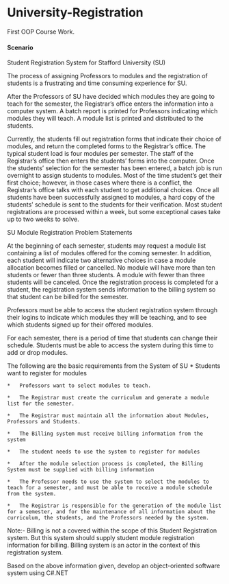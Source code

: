 # University-Registration
First OOP Course Work.

#### Scenario 

Student Registration System for Stafford University (SU)

The process of assigning Professors to modules and the registration of students is a frustrating and time consuming experience for SU.  
 
After the Professors of SU have decided which modules they are going to teach for the semester, the Registrar’s office enters the information into a computer system.  A batch report is printed for Professors indicating which modules they will teach. A module list is printed and distributed to the students.   

Currently, the students fill out registration forms that indicate their choice of modules, and return the completed forms to the Registrar’s office. The typical student load is four modules per semester. The staff of the Registrar’s office then enters the students’ forms into the computer. Once the students’ selection for the semester has been entered, a batch job is run overnight to assign students to modules. Most of the time student’s get their first choice; however, in those cases where there is a conflict, the Registrar’s office talks with each student to get additional choices. Once all students have been successfully assigned to modules, a hard copy of the students’ schedule is sent to the students for their verification. Most student registrations are processed within a week, but some exceptional cases take up to two weeks to solve.  

SU Module Registration Problem Statements  

At the beginning of each semester, students may request a module list containing a list of modules offered for the coming semester. In addition, each student will indicate two alternative choices in case a module allocation becomes filled or cancelled. No module will have more than ten students or fewer than three students. A module with fewer than three students will be canceled. Once the registration process is completed for a student, the registration system sends information to the billing system so that student can be billed for the semester.  

Professors must be able to access the student registration system through their logins to indicate which modules they will be teaching, and to see which students signed up for their offered modules.
   
For each semester, there is a period of time that students can change their schedule. Students must be able to access the system during this time to add or drop modules.   

The following are the basic requirements from the System of SU
	*	Students want to register for modules 

	*	Professors want to select modules to teach. 

	*	The Registrar must create the curriculum and generate a module list for the semester. 

	*	The Registrar must maintain all the information about Modules, Professors and Students. 

	*	The Billing system must receive billing information from the system 
		
	*	The student needs to use the system to register for modules 

	*	After the module selection process is completed, the Billing System must be supplied with billing information 

	*	The Professor needs to use the system to select the modules to teach for a semester, and must be able to receive a module schedule from the system. 

	*	The Registrar is responsible for the generation of the module list for a semester, and for the maintenance of all information about the curriculum, the students, and the Professors needed by the system.
	

Note:- Billing is not a covered within the scope of this Student Registration system. But this system should supply student module registration information for billing. Billing system is an actor in the context of this registration system.

Based on the above information given, develop an object-oriented software system using C#.NET
